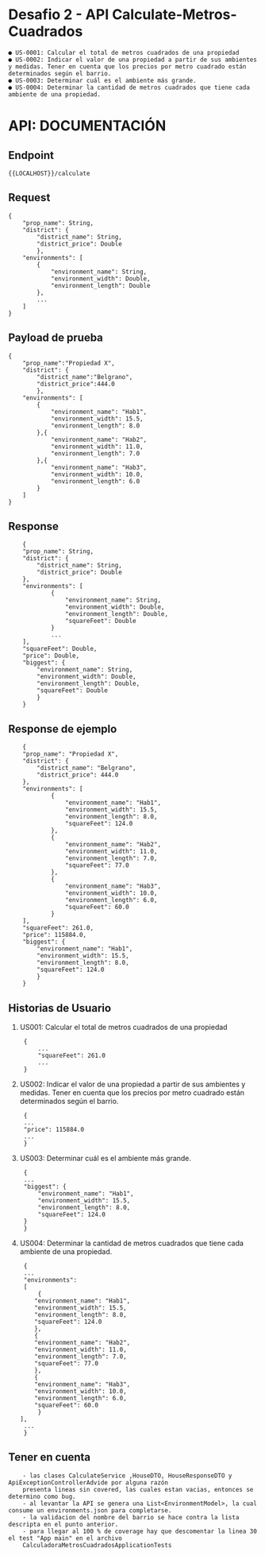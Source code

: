 #  Desafio 2 - API Calculate-Metros-Cuadrados

    ● US-0001: Calcular el total de metros cuadrados de una propiedad
    ● US-0002: Indicar el valor de una propiedad a partir de sus ambientes y medidas. Tener en cuenta que los precios por metro cuadrado están determinados según el barrio.
    ● US-0003: Determinar cuál es el ambiente más grande.
    ● US-0004: Determinar la cantidad de metros cuadrados que tiene cada ambiente de una propiedad.

# API: DOCUMENTACIÓN

## Endpoint
    
    {{LOCALHOST}}/calculate

## Request
    {
        "prop_name": String,
        "district": {
            "district_name": String,
            "district_price": Double
            },
        "environments": [
            {
                "environment_name": String, 
                "environment_width": Double,
                "environment_length": Double
            },
            ...
        ]
    }
    

## Payload de prueba

    {
        "prop_name":"Propiedad X",
        "district": {
            "district_name":"Belgrano",
            "district_price":444.0
            },
        "environments": [
            {
                "environment_name": "Hab1", 
                "environment_width": 15.5,
                "environment_length": 8.0
            },{
                "environment_name": "Hab2", 
                "environment_width": 11.0,
                "environment_length": 7.0
            },{
                "environment_name": "Hab3", 
                "environment_width": 10.0,
                "environment_length": 6.0
            }
        ]
    }

## Response
        {
        "prop_name": String,
        "district": {
            "district_name": String,
            "district_price": Double
        },
        "environments": [
                {
                    "environment_name": String,
                    "environment_width": Double,
                    "environment_length": Double,
                    "squareFeet": Double
                }
                ...
        ],
        "squareFeet": Double,
        "price": Double,
        "biggest": {
            "environment_name": String,
            "environment_width": Double,
            "environment_length": Double,
            "squareFeet": Double
            }
        }   
        

## Response de ejemplo

        {
        "prop_name": "Propiedad X",
        "district": {
            "district_name": "Belgrano",
            "district_price": 444.0
        },
        "environments": [
                {
                    "environment_name": "Hab1",
                    "environment_width": 15.5,
                    "environment_length": 8.0,
                    "squareFeet": 124.0
                },
                {
                    "environment_name": "Hab2",
                    "environment_width": 11.0,
                    "environment_length": 7.0,
                    "squareFeet": 77.0
                },
                {
                    "environment_name": "Hab3",
                    "environment_width": 10.0,
                    "environment_length": 6.0,
                    "squareFeet": 60.0
                }
        ],
        "squareFeet": 261.0,
        "price": 115884.0,
        "biggest": {
            "environment_name": "Hab1",
            "environment_width": 15.5,
            "environment_length": 8.0,
            "squareFeet": 124.0
            }
        }   

## Historias de Usuario

1. US001: Calcular el total de metros cuadrados de una propiedad
   

        {
            ...
            "squareFeet": 261.0
            ...
        }
   
2. US002: Indicar el valor de una propiedad a partir de sus ambientes y medidas. Tener en cuenta que los precios por metro cuadrado están determinados según el barrio.
  
 
        {
        ...
        "price": 115884.0
        ...
        }
        

3. US003: Determinar cuál es el ambiente más grande.


        {
        ...
        "biggest": {
            "environment_name": "Hab1",
            "environment_width": 15.5,
            "environment_length": 8.0,
            "squareFeet": 124.0
        }
        }

4. US004: Determinar la cantidad de metros cuadrados que tiene cada ambiente de una propiedad.


        {
        ...
        "environments": 
        [
            {
           "environment_name": "Hab1",
           "environment_width": 15.5,
           "environment_length": 8.0,
           "squareFeet": 124.0
           },
           {
           "environment_name": "Hab2",
           "environment_width": 11.0,
           "environment_length": 7.0,
           "squareFeet": 77.0
           },
           {
           "environment_name": "Hab3",
           "environment_width": 10.0,
           "environment_length": 6.0,
           "squareFeet": 60.0
            }
       ],
        ...
        }


## Tener en cuenta

        - las clases CalculateService ,HouseDTO, HouseResponseDTO y ApiExceptionControllerAdvide por alguna razón
        presenta lineas sin covered, las cuales estan vacias, entonces se determino como bug.
        - al levantar la API se genera una List<EnvironmentModel>, la cual consume un environments.json para completarse.
        - la validacion del nombre del barrio se hace contra la lista descripta en el punto anterior.
        - para llegar al 100 % de coverage hay que descomentar la linea 30 el test "App main" en el archivo 
        CalculadoraMetrosCuadradosApplicationTests 